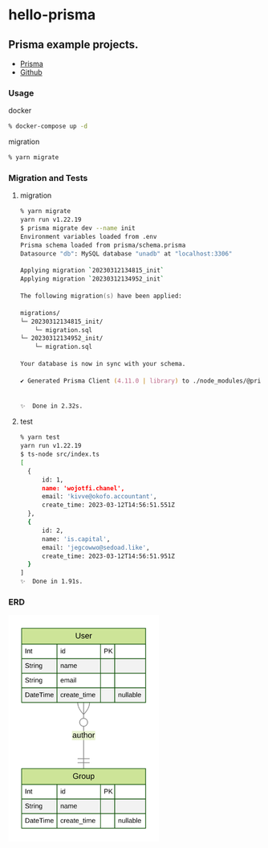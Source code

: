 # hello-prisma

## Prisma example projects.

- [Prisma](https://www.prisma.io/)
- [Github](https://github.com/prisma/prisma)

### Usage

docker

```zsh
% docker-compose up -d
```

migration

```zsh
% yarn migrate
```

### Migration and Tests

1. migration

   ```zsh
   % yarn migrate
   yarn run v1.22.19
   $ prisma migrate dev --name init
   Environment variables loaded from .env
   Prisma schema loaded from prisma/schema.prisma
   Datasource "db": MySQL database "unadb" at "localhost:3306"

   Applying migration `20230312134815_init`
   Applying migration `20230312134952_init`

   The following migration(s) have been applied:

   migrations/
   └─ 20230312134815_init/
       └─ migration.sql
   └─ 20230312134952_init/
       └─ migration.sql

   Your database is now in sync with your schema.

   ✔ Generated Prisma Client (4.11.0 | library) to ./node_modules/@prisma/client in 84ms


   ✨  Done in 2.32s.
   ```

1. test

   ```zsh
   % yarn test
   yarn run v1.22.19
   $ ts-node src/index.ts
   [
     {
         id: 1,
         name: 'wojotfi.chanel',
         email: 'kivve@okofo.accountant',
         create_time: 2023-03-12T14:56:51.551Z
     },
     {
         id: 2,
         name: 'is.capital',
         email: 'jegcowwo@sedoad.like',
         create_time: 2023-03-12T14:56:51.951Z
     }
   ]
   ✨  Done in 1.91s.
   ```

### ERD

<img src="./ERD.svg" width="300px" />
